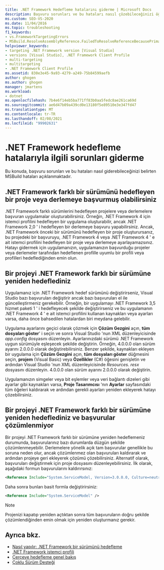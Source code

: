 ```yaml
---
title: .NET Framework Hedefleme hatalarını giderme | Microsoft Docs
description: Başvuru sorunları ve bu hataları nasıl çözebileceğinizi öğrenmek için oluşabilecek MSBuild hataları hakkında bilgi edinin.
ms.custom: SEO-VS-2020
ms.date: 11/04/2016
ms.topic: troubleshooting
f1_keywords:
- vs.FrameworkTargetingErrors
- MSBuild.ResolveAssemblyReference.FailedToResolveReferenceBecausePrimaryAssemblyInExclusionList
helpviewer_keywords:
- targeting .NET Framework version [Visual Studio]
- versions [Visual Studio], .NET Framework Client Profile
- multi-targeting
- multitargeting
- .NET Framework Client Profile
ms.assetid: 830e3e45-9a93-4279-a249-75b84599aefb
author: ghogen
ms.author: ghogen
manager: jmartens
ms.workload:
- dotnet
ms.openlocfilehash: 7b4e6f14eb5ba771ff83b0aa5fedc8ae261ca69d
ms.sourcegitcommit: ae6d47b09a439cd0e13180f5e89510e3e347fd47
ms.translationtype: MT
ms.contentlocale: tr-TR
ms.lasthandoff: 02/08/2021
ms.locfileid: "99902631"
---
```

# <a name="troubleshoot-net-framework-targeting-errors"></a>.NET Framework hedefleme hatalarıyla ilgili sorunları giderme

Bu konuda, başvuru sorunları ve bu hataları nasıl giderebileceğinizi belirten MSBuild hataları açıklanmaktadır.

## <a name="you-have-referenced-a-project-or-assembly-that-targets-a-different-version-of-the-net-framework"></a>.NET Framework farklı bir sürümünü hedefleyen bir proje veya derlemeye başvurmuş olabilirsiniz

 .NET Framework farklı sürümlerini hedefleyen projelere veya derlemelere başvuran uygulamalar oluşturabilirsiniz. Örneğin, .NET Framework 4 için istemci profilini hedefleyen bir uygulama oluşturabilir, ancak .NET Framework 2,0 ' i hedefleyen bir derlemeye başvuru yapabilirsiniz. Ancak, .NET Framework önceki bir sürümünü hedefleyen bir proje oluşturursanız, bu projedeki bir başvuruyu, .NET Framework 4 veya .NET Framework 4 ' e ait istemci profilini hedefleyen bir proje veya derlemeye ayarlayamazsınız. Hatayı gidermek için uygulamanızın, uygulamanızın başvurduğu projeler veya derlemeler tarafından hedeflenen profille uyumlu bir profili veya profilleri hedeflediğinden emin olun.

## <a name="you-have-re-targeted-a-project-to-a-different-version-of-the-net-framework"></a>Bir projeyi .NET Framework farklı bir sürümüne yeniden hedeflediniz

 Uygulamanız için .NET Framework hedef sürümünü değiştirirseniz, Visual Studio bazı başvuruları değiştirir ancak bazı başvuruları el ile güncelleştirmeniz gerekebilir. Örneğin, bir uygulamayı .NET Framework 3,5 hizmet paketi 1 ' i hedefleyecek şekilde değiştirirseniz ve bu uygulamanın .NET Framework 4 ' e ait istemci profilini kullanan kaynakları veya ayarları varsa, daha önce bahsedilen hatalardan biri meydana gelebilir.

 Uygulama ayarlarını geçici olarak çözmek için **Çözüm Gezgini** açın, **tüm dosyaları göster**' i seçin ve sonra Visual Studio 'nun XML düzenleyicisinde *app.config* dosyasını düzenleyin. Ayarlarınızdaki sürümü .NET Framework uygun sürümüyle eşleşecek şekilde değiştirin. Örneğin, 4.0.0.0 olan sürüm ayarını 2.0.0.0 olarak değiştirebilirsiniz. Benzer şekilde, kaynakları ekleyen bir uygulama için **Çözüm Gezgini** açın, **tüm dosyaları göster** düğmesini seçin, **projem** (Visual Basic) veya **Özellikler** (C#) öğesini genişletin ve ardından Visual Studio 'nun XML düzenleyicisinde *Resources. resx* dosyasını düzenleyin. 4.0.0.0 olan sürüm ayarını 2.0.0.0 olarak değiştirin.

 Uygulamanızın simgeler veya bit eşlemler veya veri bağlantı dizeleri gibi ayarlar gibi kaynakları varsa, **Proje Tasarımcısı** 'nın **Ayarlar** sayfasındaki tüm öğeleri kaldırarak ve ardından gerekli ayarları yeniden ekleyerek hatayı çözebilirsiniz.

## <a name="you-have-re-targeted-a-project-to-a-different-version-of-the-net-framework-and-references-do-not-resolve"></a>Bir projeyi .NET Framework farklı bir sürümüne yeniden hedeflediniz ve başvurular çözümlenmiyor

 Bir projeyi .NET Framework farklı bir sürümüne yeniden hedeflemeniz durumunda, başvurularınız bazı durumlarda düzgün şekilde çözümlenmeyebilir. Derlemelere yönelik açık tam başvurular genellikle bu soruna neden olur, ancak çözümlenmez olan başvuruları kaldırarak ve ardından projeye geri ekleyerek çözümü çözebilirsiniz. Alternatif olarak, başvuruları değiştirmek için proje dosyasını düzenleyebilirsiniz. İlk olarak, aşağıdaki formun başvurularını kaldırırsınız:

```xml
<Reference Include="System.ServiceModel, Version=3.0.0.0, Culture=neutral, PublicKeyToken=b77a5c561934e089, processorArchitecture=MSIL" />
```

 Daha sonra bunları basit formla değiştirirsiniz:

```xml
<Reference Include="System.ServiceModel" />
```

> [!NOTE]
> Projenizi kapatıp yeniden açtıktan sonra tüm başvuruların doğru şekilde çözümlendiğinden emin olmak için yeniden oluşturmanız gerekir.

## <a name="see-also"></a>Ayrıca bkz.

- [Nasıl yapılır: .NET Framework bir sürümünü hedefleme](../ide/visual-studio-multi-targeting-overview.md)
- [.NET Framework istemci profili](/dotnet/framework/deployment/client-profile)
- [Çerçeve hedefleme genel bakış](../ide/visual-studio-multi-targeting-overview.md)
- [Çoklu Sürüm Desteği](../msbuild/msbuild-multitargeting-overview.md)
